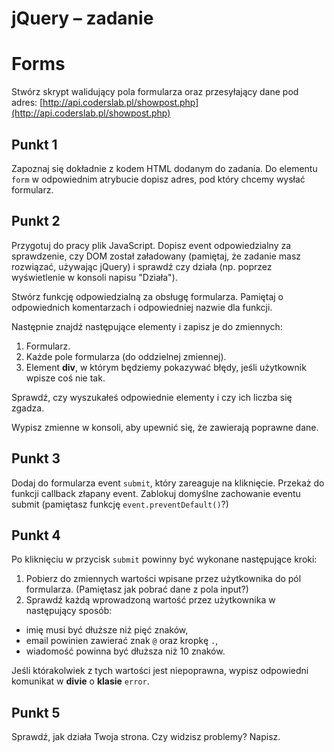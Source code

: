 # jQuery &ndash; zadanie
# Forms

Stwórz skrypt walidujący pola formularza oraz przesyłający dane pod adres: [http://api.coderslab.pl/showpost.php](http://api.coderslab.pl/showpost.php)

## Punkt 1
Zapoznaj się dokładnie z kodem HTML dodanym do zadania.
Do elementu ```form``` w odpowiednim atrybucie dopisz adres, pod który chcemy wysłać formularz.

## Punkt 2
Przygotuj do pracy plik JavaScript. Dopisz event odpowiedzialny za sprawdzenie, czy DOM został załadowany (pamiętaj, że zadanie masz rozwiązać, używając jQuery) i sprawdź czy działa (np. poprzez wyświetlenie w konsoli napisu "Działa").

Stwórz funkcję odpowiedzialną za obsługę formularza. Pamiętaj o odpowiednich komentarzach i odpowiedniej nazwie dla funkcji.

Następnie znajdź następujące elementy i zapisz je do zmiennych:

1. Formularz.
2. Każde pole formularza (do oddzielnej zmiennej).
3. Element **div**, w którym będziemy pokazywać błędy, jeśli użytkownik wpisze coś nie tak.

Sprawdź, czy wyszukałeś odpowiednie elementy i czy ich liczba się zgadza.

Wypisz zmienne w konsoli, aby upewnić się, że zawierają poprawne dane.

## Punkt 3
Dodaj do formularza event ```submit```, który zareaguje na kliknięcie. Przekaż do funkcji callback złapany event. Zablokuj domyślne zachowanie eventu submit (pamiętasz funkcję ```event.preventDefault()```?)

## Punkt 4
Po kliknięciu w przycisk ```submit``` powinny być wykonane następujące kroki:

1. Pobierz do zmiennych wartości wpisane przez użytkownika do pól formularza. (Pamiętasz jak pobrać dane z pola input?)
2. Sprawdź każdą wprowadzoną wartość przez użytkownika w następujący sposób:
  * imię musi być dłuższe niż pięć znaków,
  * email powinien zawierać znak ```@``` oraz kropkę ```.```,
  * wiadomość powinna być dłuższa niż 10 znaków.

Jeśli którakolwiek z tych wartości jest niepoprawna, wypisz odpowiedni komunikat w **divie** o **klasie** ```error```.

## Punkt 5
Sprawdź, jak działa Twoja strona. Czy widzisz problemy? Napisz.
